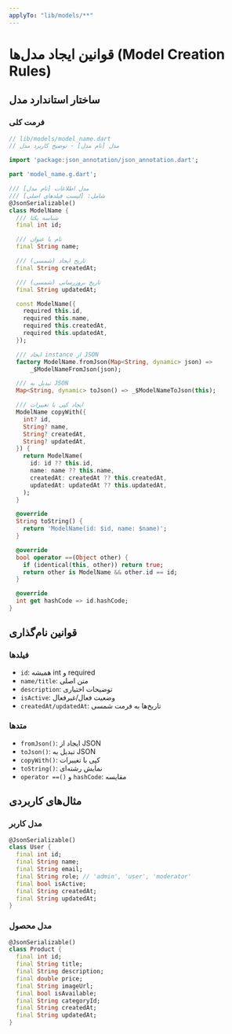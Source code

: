 ```yaml
---
applyTo: "lib/models/**"
---
```


# قوانین ایجاد مدل‌ها (Model Creation Rules)

## ساختار استاندارد مدل

### فرمت کلی

```dart
// lib/models/model_name.dart
// مدل [نام مدل] - توضیح کاربرد مدل

import 'package:json_annotation/json_annotation.dart';

part 'model_name.g.dart';

/// مدل اطلاعات [نام مدل]
/// شامل: [لیست فیلدهای اصلی]
@JsonSerializable()
class ModelName {
  /// شناسه یکتا
  final int id;

  /// نام یا عنوان
  final String name;

  /// تاریخ ایجاد (شمسی)
  final String createdAt;

  /// تاریخ بروزرسانی (شمسی)
  final String updatedAt;

  const ModelName({
    required this.id,
    required this.name,
    required this.createdAt,
    required this.updatedAt,
  });

  /// ایجاد instance از JSON
  factory ModelName.fromJson(Map<String, dynamic> json) =>
      _$ModelNameFromJson(json);

  /// تبدیل به JSON
  Map<String, dynamic> toJson() => _$ModelNameToJson(this);

  /// ایجاد کپی با تغییرات
  ModelName copyWith({
    int? id,
    String? name,
    String? createdAt,
    String? updatedAt,
  }) {
    return ModelName(
      id: id ?? this.id,
      name: name ?? this.name,
      createdAt: createdAt ?? this.createdAt,
      updatedAt: updatedAt ?? this.updatedAt,
    );
  }

  @override
  String toString() {
    return 'ModelName(id: $id, name: $name)';
  }

  @override
  bool operator ==(Object other) {
    if (identical(this, other)) return true;
    return other is ModelName && other.id == id;
  }

  @override
  int get hashCode => id.hashCode;
}
```

## قوانین نام‌گذاری

### فیلدها

- `id`: همیشه int و required
- `name/title`: متن اصلی
- `description`: توضیحات اختیاری
- `isActive`: وضعیت فعال/غیرفعال
- `createdAt/updatedAt`: تاریخ‌ها به فرمت شمسی

### متدها

- `fromJson()`: ایجاد از JSON
- `toJson()`: تبدیل به JSON
- `copyWith()`: کپی با تغییرات
- `toString()`: نمایش رشته‌ای
- `operator ==()` و `hashCode`: مقایسه

## مثال‌های کاربردی

### مدل کاربر

```dart
@JsonSerializable()
class User {
  final int id;
  final String name;
  final String email;
  final String role; // 'admin', 'user', 'moderator'
  final bool isActive;
  final String createdAt;
  final String updatedAt;
}
```

### مدل محصول

```dart
@JsonSerializable()
class Product {
  final int id;
  final String title;
  final String description;
  final double price;
  final String imageUrl;
  final bool isAvailable;
  final String categoryId;
  final String createdAt;
  final String updatedAt;
}
```
